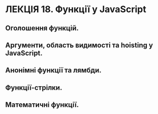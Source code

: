 # ЛЕКЦІЯ 18. Функції у JavaScript
## Оголошення функцій.
## Аргументи, область видимості та hoisting у JavaScript.
## Анонімні функції та лямбди.
## Функції-стрілки.
## Математичні функції.